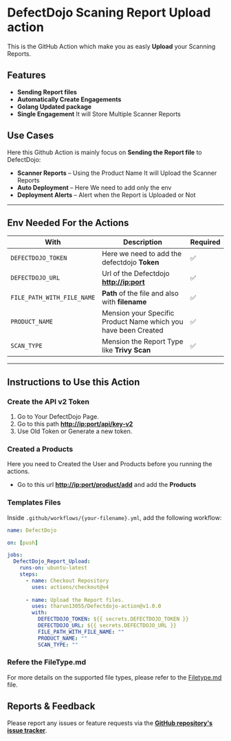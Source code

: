 # DefectDojo Scaning Report Upload action

This is the GitHub Action which make you as easly **Upload** your Scanning Reports.

## Features

- **Sending Report files**
- **Automatically Create Engagements**  
- **Golang Updated package**  
- **Single Engagement** It will Store Multiple Scanner Reports

## Use Cases

Here this Github Action is mainly focus on **Sending the Report file** to DefectDojo:

- **Scanner Reports** – Using the Product Name It will Upload the Scanner Reports
- **Auto Deployment** – Here We need to add only the env
- **Deployment Alerts** – Alert when the Report is Uploaded or Not

---

## Env Needed For the Actions

| With            | Description                                        | Required |
|-----------------|------------------------------------------------|----------|
| `DEFECTDOJO_TOKEN`  | Here we need to add the defectdojo **Token**           | ✅       |
| `DEFECTDOJO_URL`  | Url of the Defectdojo **<http://ip:port>**         | ✅       |
| `FILE_PATH_WITH_FILE_NAME` | **Path** of the file and also with **filename** | ✅       |
| `PRODUCT_NAME` | Mension your Specific Product Name which you have been Created | ✅       |
| `SCAN_TYPE`       | Mension the Report Type like **Trivy Scan**                  | ✅      |

---

## Instructions to Use this Action

### Create the API v2 Token

1. Go to Your DefectDojo Page.
2. Go to this path **<http://ip:port/api/key-v2>**
3. Use Old Token or Generate a new token.

### Created a Products

Here you need to Created the User and Products before you running the actions.

- Go to this url **<http://ip:port/product/add>** and add the **Products**

### Templates Files

Inside `.github/workflows/{your-filename}.yml`, add the following workflow:

```yaml
name: DefectDojo

on: [push]

jobs:
  DefectDojo_Report_Upload:
    runs-on: ubuntu-latest
    steps:
      - name: Checkout Repository
        uses: actions/checkout@v4
      
      - name: Upload the Report files.
        uses: tharun13055/Defectdojo-action@v1.0.0
        with:
          DEFECTDOJO_TOKEN: ${{ secrets.DEFECTDOJO_TOKEN }}
          DEFECTDOJO_URL: ${{ secrets.DEFECTDOJO_URL }}
          FILE_PATH_WITH_FILE_NAME: ""
          PRODUCT_NAME: ""
          SCAN_TYPE: ""
```
### Refere the FileType.md

For more details on the supported file types, please refer to the [Filetype.md](./FileType.md) file.

## Reports & Feedback

Please report any issues or feature requests via the **[GitHub repository's issue tracker](https://github.com/THARUN13055/Defectdojo-action/issues)**.
